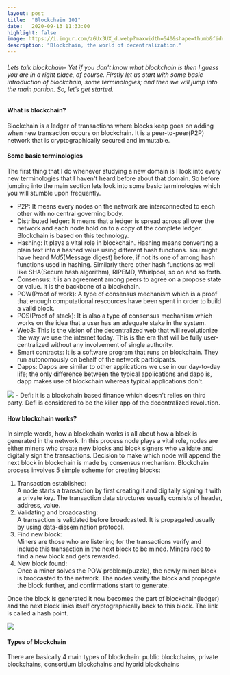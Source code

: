 ```yaml
---
layout: post
title:  "Blockchain 101"
date:   2020-09-13 11:33:00
highlight: false
image: https://i.imgur.com/zGUx3UX_d.webp?maxwidth=640&shape=thumb&fidelity=medium
description: "Blockchain, the world of decentralization."
---
```


###### Lets talk blockchain- Yet if you don't know what blockchain is then I guess you are in a right place, of course. Firstly let us start with some basic introduction of blockchain, some terminologies; and then we will jump into the main portion. So, let’s get started.
#### What is blockchain?
Blockchain is a ledger of transactions where blocks keep goes on adding when new transaction occurs on blockchain. It is a peer-to-peer(P2P) network that is cryptographically secured and immutable.
#### Some basic terminologies
The first thing that I do whenever studying a new domain is I look into every new terminologies that I haven't heard before about that domain. So before jumping into the main section lets look into some basic terminologies which you will stumble upon frequently.
- P2P: It means every nodes on the network are interconnected to each other with no central governing body.
- Distributed ledger: It means that a ledger is spread across all over the network and each node hold on to a copy of the complete ledger. Blockchain is based on this technology. 
- Hashing: It plays a vital role in blockchain. Hashing means converting a plain text into a hashed value using different hash functions. You might have heard *Md5*(Message digest) before, if not its one of among hash functions used in hashing. Similarly there other hash functions as well like SHA(Secure hash algorithm), RIPEMD, Whirlpool, so on and so forth.
- Consensus: It is an agreement among peers to agree on a propose state or value. It is the backbone of a blockchain.
- POW(Proof of work): A type of consensus mechanism which is a proof that enough computational rescources have been spent in order to build a valid block.
- POS(Proof of stack): It is also a type of consensus mechanism which works on the idea that a user has an adequate stake in the system.
-  Web3: This is the vision of the decentralized web that will revolutionize the way we use the internet today. This is the era that will be fully user-centralized without any involvement of single authority.
- Smart contracts: It is a software program that runs on blockchain. They run autonomously on behalf of the network participants.
- Dapps: Dapps are similar to other applications we use in our day-to-day life; the only difference between the typical applications and dapp is, dapp makes use of blockchain whereas typical applications don't. 
<img src="https://i.imgur.com/AfkzrX0.jpg">
- Defi: It is a blockchain based finance which doesn't relies on third party. Defi is considered to be the killer app of the decentralized revolution.

#### How blockchain works?
 In simple words, how a blockchain works is all about how a block is generated in the network. In this process node plays a vital role, nodes are either miners who create new blocks and block signers who validate and digitally sign the transactions. Decision to make which node will append the next block in blockchain is made by consensus mechanism.
 Blockchain process involves 5 simple scheme for creating blocks:
1. Transaction established:<br>
A node starts a transaction by first creating it and digitally signing it with a private key. The transaction data structures usually consists of header, address, value.
1. Validating and broadcasting:<br>
A transaction is validated before broadcasted. It is propagated usually by using data-dissemination protocol.
1. Find new block:<br>
Miners are those who are listening for the transactions verify and include this transaction in the next block to be mined. Miners race to find a new block and gets rewarded.
1. New block found:<br>
Once a miner solves the POW problem(puzzle), the newly mined block is brodcasted to the network. The nodes verify the block and propagate the block further, and confirmations start to generate.
<p>Once the block is generated it now becomes the part of blockchain(ledger) and the next block links itself cryptographically back to this block. The link is called a hash point.</p>
<img src="https://i.imgur.com/K08Z1r7.jpg">

#### Types of blockchain 
There are basically 4 main types of blockchain: public blockchains, private blockchains, consortium blockchains and hybrid blockchains
